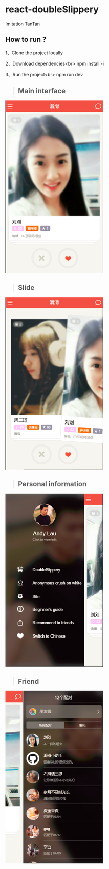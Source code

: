 # react-doubleSlippery

Imitation TanTan

## How to run ?

1、Clone the project locally

2、Download dependencies\<br>
    npm install -i
    
3、Run the project\<br>
    npm run dev

>## Main interface

![image](https://raw.githubusercontent.com/GoodLuck333/react-doubleSlippery/master/build/images/ll.png)

>## Slide

![image](https://raw.githubusercontent.com/GoodLuck333/react-doubleSlippery/master/build/images/slide.png)

>## Personal information

![image](https://raw.githubusercontent.com/GoodLuck333/react-doubleSlippery/master/build/images/personInfo.png)

>## Friend

![image](https://raw.githubusercontent.com/GoodLuck333/react-doubleSlippery/master/build/images/friend.png)
